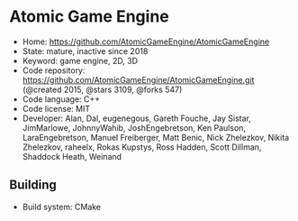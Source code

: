 # Atomic Game Engine

- Home: https://github.com/AtomicGameEngine/AtomicGameEngine
- State: mature, inactive since 2018
- Keyword: game engine, 2D, 3D
- Code repository: https://github.com/AtomicGameEngine/AtomicGameEngine.git (@created 2015, @stars 3109, @forks 547)
- Code language: C++
- Code license: MIT
- Developer: Alan, Dal, eugenegous, Gareth Fouche, Jay Sistar, JimMarlowe, JohnnyWahib, JoshEngebretson, Ken Paulson, LaraEngebretson, Manuel Freiberger, Matt Benic, Nick Zhelezkov, Nikita Zhelezkov, raheelx, Rokas Kupstys, Ross Hadden, Scott Dillman, Shaddock Heath, Weinand

## Building

- Build system: CMake
